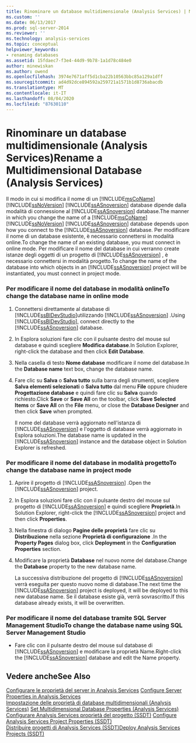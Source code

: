 ```yaml
---
title: Rinominare un database multidimensionale (Analysis Services) | Microsoft Docs
ms.custom: ''
ms.date: 06/13/2017
ms.prod: sql-server-2014
ms.reviewer: ''
ms.technology: analysis-services
ms.topic: conceptual
helpviewer_keywords:
- renaming databases
ms.assetid: 15fdaec7-f3e4-44d9-9b78-1a1d78c484e0
author: minewiskan
ms.author: owend
ms.openlocfilehash: 3974e7671aff5d1cba22b10563bbc85a129a1dff
ms.sourcegitcommit: ad4d92dce894592a259721a1571b1d8736abacdb
ms.translationtype: MT
ms.contentlocale: it-IT
ms.lasthandoff: 08/04/2020
ms.locfileid: "87630110"
---
```

# <a name="rename-a-multidimensional-database-analysis-services"></a><span data-ttu-id="34279-102">Rinominare un database multidimensionale (Analysis Services)</span><span class="sxs-lookup"><span data-stu-id="34279-102">Rename a Multidimensional Database (Analysis Services)</span></span>
  <span data-ttu-id="34279-103">Il modo in cui si modifica il nome di un [!INCLUDE[msCoName](../../includes/msconame-md.md)] [!INCLUDE[ssNoVersion](../../includes/ssnoversion-md.md)] [!INCLUDE[ssASnoversion](../../includes/ssasnoversion-md.md)] database dipende dalla modalità di connessione al [!INCLUDE[ssASnoversion](../../includes/ssasnoversion-md.md)] database.</span><span class="sxs-lookup"><span data-stu-id="34279-103">The manner in which you change the name of a [!INCLUDE[msCoName](../../includes/msconame-md.md)] [!INCLUDE[ssNoVersion](../../includes/ssnoversion-md.md)] [!INCLUDE[ssASnoversion](../../includes/ssasnoversion-md.md)] database depends upon how you connect to the [!INCLUDE[ssASnoversion](../../includes/ssasnoversion-md.md)] database.</span></span> <span data-ttu-id="34279-104">Per modificare il nome di un database esistente, è necessario connettersi in modalità online.</span><span class="sxs-lookup"><span data-stu-id="34279-104">To change the name of an existing database, you must connect in online mode.</span></span> <span data-ttu-id="34279-105">Per modificare il nome del database in cui verranno create istanze degli oggetti di un progetto di [!INCLUDE[ssASnoversion](../../includes/ssasnoversion-md.md)] , è necessario connettersi in modalità progetto.</span><span class="sxs-lookup"><span data-stu-id="34279-105">To change the name of the database into which objects in an [!INCLUDE[ssASnoversion](../../includes/ssasnoversion-md.md)] project will be instantiated, you must connect in project mode.</span></span>  
  
### <a name="to-change-the-database-name-in-online-mode"></a><span data-ttu-id="34279-106">Per modificare il nome del database in modalità online</span><span class="sxs-lookup"><span data-stu-id="34279-106">To change the database name in online mode</span></span>  
  
1.  <span data-ttu-id="34279-107">Connettersi direttamente al database di [!INCLUDE[ssBIDevStudio](../../includes/ssbidevstudio-md.md)]utilizzando [!INCLUDE[ssASnoversion](../../includes/ssasnoversion-md.md)] .</span><span class="sxs-lookup"><span data-stu-id="34279-107">Using [!INCLUDE[ssBIDevStudio](../../includes/ssbidevstudio-md.md)], connect directly to the [!INCLUDE[ssASnoversion](../../includes/ssasnoversion-md.md)] database.</span></span>  
  
2.  <span data-ttu-id="34279-108">In Esplora soluzioni fare clic con il pulsante destro del mouse sul database e quindi scegliere **Modifica database**.</span><span class="sxs-lookup"><span data-stu-id="34279-108">In Solution Explorer, right-click the database and then click **Edit Database**.</span></span>  
  
3.  <span data-ttu-id="34279-109">Nella casella di testo **Nome database** modificare il nome del database.</span><span class="sxs-lookup"><span data-stu-id="34279-109">In the **Database name** text box, change the database name.</span></span>  
  
4.  <span data-ttu-id="34279-110">Fare clic su **Salva** o **Salva tutto** sulla barra degli strumenti, scegliere **Salva elementi selezionati** o **Salva tutto** dal menu **File** oppure chiudere **Progettazione database** e quindi fare clic su **Salva** quando richiesto.</span><span class="sxs-lookup"><span data-stu-id="34279-110">Click **Save** or **Save All** on the toolbar, click **Save Selected Items** or **Save All** on the **File** menu, or close the **Database Designer** and then click **Save** when prompted.</span></span>  
  
     <span data-ttu-id="34279-111">Il nome del database verrà aggiornato nell'istanza di [!INCLUDE[ssASnoversion](../../includes/ssasnoversion-md.md)] e l'oggetto di database verrà aggiornato in Esplora soluzioni.</span><span class="sxs-lookup"><span data-stu-id="34279-111">The database name is updated in the [!INCLUDE[ssASnoversion](../../includes/ssasnoversion-md.md)] instance and the database object in Solution Explorer is refreshed.</span></span>  
  
### <a name="to-change-the-database-name-in-project-mode"></a><span data-ttu-id="34279-112">Per modificare il nome del database in modalità progetto</span><span class="sxs-lookup"><span data-stu-id="34279-112">To change the database name in project mode</span></span>  
  
1.  <span data-ttu-id="34279-113">Aprire il progetto di [!INCLUDE[ssASnoversion](../../includes/ssasnoversion-md.md)] .</span><span class="sxs-lookup"><span data-stu-id="34279-113">Open the [!INCLUDE[ssASnoversion](../../includes/ssasnoversion-md.md)] project.</span></span>  
  
2.  <span data-ttu-id="34279-114">In Esplora soluzioni fare clic con il pulsante destro del mouse sul progetto di [!INCLUDE[ssASnoversion](../../includes/ssasnoversion-md.md)] e quindi scegliere **Proprietà**.</span><span class="sxs-lookup"><span data-stu-id="34279-114">In Solution Explorer, right-click the [!INCLUDE[ssASnoversion](../../includes/ssasnoversion-md.md)] project and then click **Properties**.</span></span>  
  
3.  <span data-ttu-id="34279-115">Nella finestra di dialogo **Pagine delle proprietà** fare clic su **Distribuzione** nella sezione **Proprietà di configurazione** .</span><span class="sxs-lookup"><span data-stu-id="34279-115">In the **Property Pages** dialog box, click **Deployment** in the **Configuration Properties** section.</span></span>  
  
4.  <span data-ttu-id="34279-116">Modificare la proprietà **Database** nel nuovo nome del database.</span><span class="sxs-lookup"><span data-stu-id="34279-116">Change the **Database** property to the new database name.</span></span>  
  
     <span data-ttu-id="34279-117">La successiva distribuzione del progetto di [!INCLUDE[ssASnoversion](../../includes/ssasnoversion-md.md)] verrà eseguita per questo nuovo nome di database.</span><span class="sxs-lookup"><span data-stu-id="34279-117">The next time the [!INCLUDE[ssASnoversion](../../includes/ssasnoversion-md.md)] project is deployed, it will be deployed to this new database name.</span></span> <span data-ttu-id="34279-118">Se il database esiste già, verrà sovrascritto.</span><span class="sxs-lookup"><span data-stu-id="34279-118">If this database already exists, it will be overwritten.</span></span>  
  
### <a name="to-change-the-database-name-using-sql-server-management-studio"></a><span data-ttu-id="34279-119">Per modificare il nome del database tramite SQL Server Management Studio</span><span class="sxs-lookup"><span data-stu-id="34279-119">To change the database name using SQL Server Management Studio</span></span>  
  
-   <span data-ttu-id="34279-120">Fare clic con il pulsante destro del mouse sul database di [!INCLUDE[ssASnoversion](../../includes/ssasnoversion-md.md)] e modificare la proprietà Name.</span><span class="sxs-lookup"><span data-stu-id="34279-120">Right-click the [!INCLUDE[ssASnoversion](../../includes/ssasnoversion-md.md)] database and edit the Name property.</span></span>  
  
## <a name="see-also"></a><span data-ttu-id="34279-121">Vedere anche</span><span class="sxs-lookup"><span data-stu-id="34279-121">See Also</span></span>  
 <span data-ttu-id="34279-122">[Configurare le proprietà del server in Analysis Services](../server-properties/server-properties-in-analysis-services.md) </span><span class="sxs-lookup"><span data-stu-id="34279-122">[Configure Server Properties in Analysis Services](../server-properties/server-properties-in-analysis-services.md) </span></span>  
 <span data-ttu-id="34279-123">[Impostazione delle proprietà di database multidimensionali &#40;Analysis Services&#41;](set-multidimensional-database-properties-analysis-services.md) </span><span class="sxs-lookup"><span data-stu-id="34279-123">[Set Multidimensional Database Properties &#40;Analysis Services&#41;](set-multidimensional-database-properties-analysis-services.md) </span></span>  
 <span data-ttu-id="34279-124">[Configurare Analysis Services proprietà del progetto &#40;SSDT&#41;](configure-analysis-services-project-properties-ssdt.md) </span><span class="sxs-lookup"><span data-stu-id="34279-124">[Configure Analysis Services Project Properties &#40;SSDT&#41;](configure-analysis-services-project-properties-ssdt.md) </span></span>  
 [<span data-ttu-id="34279-125">Distribuire progetti di Analysis Services &#40;SSDT&#41;</span><span class="sxs-lookup"><span data-stu-id="34279-125">Deploy Analysis Services Projects &#40;SSDT&#41;</span></span>](deploy-analysis-services-projects-ssdt.md)  
  
  
